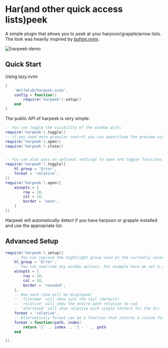 # Har(and other quick access lists)peek

A simple plugin that allows you to _peek_ at your harpoon/grapple/arrow lists.
The look was heavily inspired by [bufpin.nvim](https://github.com/0x7a7a/bufpin.nvim).

![harpeek-demo](https://github.com/WolfeCub/harpeek.nvim/assets/1369773/5ef08444-04e3-4ecf-ab8d-5bcff8e1bd41)

## Quick Start

Using lazy.nvim

```lua
{
    'WolfeCub/harpeek.nvim',
    config = function()
        require('harpeek').setup()
    end
}
```

The public API of harpeek is very simple:

```lua
-- You can toggle the visibility of the window with:
require('harpeek').toggle()
-- if you need more granular control you can open/close the preview window with:
require('harpeek').open()
require('harpeek').close()


-- You can also pass an optional settings to open and toggle functions:
require('harpeek').toggle({
    hl_group = 'Error',
    format = 'relative',
})
require('harpeek').open({
    winopts = {
        row = 10,
        col = 10,
        border = 'none',
    }
})
```

Harpeek will automatically detect if you have harpoon or grapple installed and use the appropriate list.

## Advanced Setup

```lua
require('harpeek').setup({
    -- You can replace the hightlight group used on the currently selected buffer
    hl_group = 'Error',
    -- You can override any window options. For example here we set a different position & border.
    winopts = {
        row = 10,
        col = 10,
        border = 'rounded',
    },
    -- How each item will be displayed:
    -- 'filename' will show just the tail (default)
    -- 'relative' will show the entire path relative to cwd
    -- 'shortened' will show relative with single letters for the dir
    format = 'relative',
    -- Alternatively format can be a function that returns a custom format for each line
    format = function(path, index)
        return '[' .. index .. '] - ' .. path
    end

})
```

